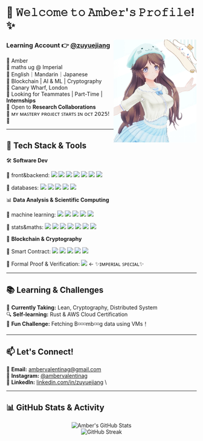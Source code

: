 # 🎀 **𝚆𝚎𝚕𝚌𝚘𝚖𝚎 𝚝𝚘 𝙰𝚖𝚋𝚎𝚛'𝚜 𝙿𝚛𝚘𝚏𝚒𝚕𝚎!** ✨
<img align = "right" src="https://github.com/ambervalentina/ambervalentina/blob/0a59cdebfd6af7dc96655743d2033a940876b6e9/images/self_image.JPG" alt="Amber's Icon" width="220">

### Learning Account 👉 [@zuyuejiang](https://github.com/zuyuejiang)
🦋 Amber\
🦋 maths ug @ Imperial \
🦋 English｜Mandarin｜Japanese  \
🦋 Blockchain | AI & ML | Cryptography \
📍 Canary Wharf, London \
🌸 Looking for Teammates | Part-Time | **Internships** \
🌸 Open to **Research Collaborations** \
🫧 ᴍʏ ᴍᴀꜱᴛᴇʀʏ ᴘʀᴏᴊᴇᴄᴛ ꜱᴛᴀʀᴛꜱ ɪɴ ᴏᴄᴛ 𝟤𝟢𝟤𝟧! 🫧

---

## 🎨 **Tech Stack & Tools**  
🛠 **Software Dev**  
<p align="left">
  🔹 front&backend: 
  <img src="https://img.shields.io/badge/-JavaScript-F7DF1E?style=flat-square&logo=JavaScript&logoColor=black"/>
  <img src="https://img.shields.io/badge/-Node.js-339933?style=flat-square&logo=Node.js&logoColor=white"/>  
  <img src="https://img.shields.io/badge/-Express.js-000000?style=flat-square&logo=Express&logoColor=white"/>  
  <img src="https://img.shields.io/badge/-FastAPI-009688?style=flat-square&logo=FastAPI&logoColor=white"/>  
  <img src="https://img.shields.io/badge/-React-61DAFB?style=flat-square&logo=React&logoColor=black"/>  
  <img src="https://img.shields.io/badge/-Vite-38B2AC?style=flat-square&logo=Vite&logoColor=white"/>  
  <img src="https://img.shields.io/badge/-Three.js-38B2AC?style=flat-square&logo=Three.js&logoColor=white"/>  
</p>
<p align="left">
  🔹 databases: 
  <img src="https://img.shields.io/badge/-PostgreSQL-4169E1?style=flat-square&logo=PostgreSQL&logoColor=white"/>  
  <!-- <img src="https://img.shields.io/badge/-MongoDB-47A248?style=flat-square&logo=MongoDB&logoColor=white"/>   -->
  <img src="https://img.shields.io/badge/-SQLite-DC382D?style=flat-square&logo=SQLite&logoColor=white"/>  
  <img src="https://img.shields.io/badge/-kubernetes-F8991D?style=flat-square&logo=kubernetes&logoColor=white"/>  
  <img src="https://img.shields.io/badge/-Docker-2496ED?style=flat-square&logo=Docker&logoColor=white"/>  
  <img src="https://img.shields.io/badge/-GitHub_Actions-2088FF?style=flat-square&logo=GitHub-Actions&logoColor=white"/>  
</p>


📊 **Data Analysis & Scientific Computing**    
<p align="left">
🔹 machine learning: 
  <img src="https://img.shields.io/badge/-Python-3776AB?style=flat-square&logo=Python&logoColor=white"/> 
  <img src="https://img.shields.io/badge/-TensorFlow-FF6F00?style=flat-square&logo=TensorFlow&logoColor=white"/>  
  <img src="https://img.shields.io/badge/-scikit--learn-F7931E?style=flat-square&logo=scikit-learn&logoColor=white"/>   
  <img src="https://img.shields.io/badge/-Pandas-150458?style=flat-square&logo=Pandas&logoColor=white"/>  
  <img src="https://img.shields.io/badge/-Seaborn-00A6D6?style=flat-square&logo=Python&logoColor=white"/>  
</p> 
<p align="left">
🔹 stats&maths: 
    <img src="https://img.shields.io/badge/-Python-3776AB?style=flat-square&logo=Python&logoColor=white"/> 
  <img src="https://img.shields.io/badge/-R-A270BA?style=flat-square&logo=R&logoColor=white"/>  
  <img src="https://img.shields.io/badge/-MATLAB-FF6F00?style=flat-square&logo=MATLAB&logoColor=white"/> 
  <img src="https://img.shields.io/badge/-Julia-A270BA?style=flat-square&logo=Julia&logoColor=white"/>  
  <img src="https://img.shields.io/badge/-NumPy-FF6F00?style=flat-square&logo=NumPy&logoColor=white"/> 
  <img src="https://img.shields.io/badge/-SymPy-3B6BA5?style=flat-square&logo=Python&logoColor=white"/>  
  <img src="https://img.shields.io/badge/-Scipy-8CAAE6?style=flat-square&logo=Scipy&logoColor=black"/>  
</p>

🔐 **Blockchain & Cryptography**  
<p align="left">
🔹 Smart Contract:
  <img src="https://img.shields.io/badge/-Solidity-363636?style=flat-square&logo=Solidity&logoColor=white"/> 
  <img src="https://img.shields.io/badge/-Hardhat-FFC107?style=flat-square&logo=Ethereum&logoColor=black"/>  
  <img src="https://img.shields.io/badge/-Foundry-000000?style=flat-square&logo=Ethereum&logoColor=white"/>  
  <img src="https://img.shields.io/badge/-Web3.js-F16822?style=flat-square&logo=Ethereum&logoColor=white"/>  
  <img src="https://img.shields.io/badge/-ethers.js-F16822?style=flat-square&logo=Ethereum&logoColor=white"/> 
</p>
<p align="left">
🔹 Formal Proof & Verification:
  <img src="https://img.shields.io/badge/-Lean-ff4c00?style=flat-square&logo=Lean"/>   ← ✨ɪᴍᴘᴇʀɪᴀʟ ꜱᴘᴇᴄɪᴀʟ✨
</p>


<!-- 还在学 -->
<!-- 🌐 **Cloud & DevOps:**  
<p align="left">
  <img src="https://img.shields.io/badge/-Azure-0078D4?style=flat-square&logo=Microsoft-Azure&logoColor=white"/>  
  <img src="https://img.shields.io/badge/-GitHub_Actions-2088FF?style=flat-square&logo=GitHub-Actions&logoColor=white"/>  
  <img src="https://img.shields.io/badge/-AWS-F8991D?style=flat-square&logo=Amazon-AWS&logoColor=white"/>  
</p> -->
<!-- ---

## 🔬 **Ongoing Projects & Research**  
💡 **Exploring Zero-Knowledge Proofs (ZKPs)** for privacy-focused blockchain apps  
💾 **Building a lightweight Ethereum L2** to optimize gas fees on smart contracts  
🧠 **Applying AI in financial data analytics** (Not HFT, but fun strategy experiments)  
🌍 **Developing a web-based dashboard** to visualize trading datasets   -->

---

## 📚 **Learning & Challenges**  
📖 **Currently Taking:** Lean, Cryptography, Distributed System  
🔍 **Self-learning:** Rust & AWS Cloud Certification  
🤫 **Fun Challenge:** Fetching B◽◽◽mb◽◽g data using VMs！

---

## 📫 **Let's Connect!**  
<!-- 🌐 [My Personal Website](https://yourwebsite.com)   -->
💌 **Email:** ambervalentinag@gmail.com   \
💬 **Instagram:** [@ambervalentinag](https://www.instagram.com/ambervalentinag/) \
🔗 **LinkedIn:** [linkedin.com/in/zuyuejiang](https://linkedin.com/in/zuyuejiang)   \

---

## 📊 **GitHub Stats & Activity**  
<div align="center">
  <img src="https://github-readme-stats.vercel.app/api?username=ambervalentina&show_icons=true&theme=pink" alt="Amber's GitHub Stats" />
  <br/>
  <img src="https://github-readme-streak-stats.herokuapp.com/?user=ambervalentina&theme=shoujo" alt="GitHub Streak" />
</div>


